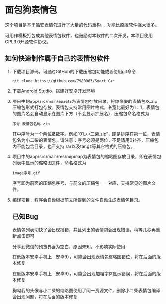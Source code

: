 # 面包狗表情包

这个项目是基于[酷安表情包](https://github.com/gddhy/coolapk-emotion)进行了大量的代码重构，，功能比原版软件强大很多。

可用作模板打包成其他表情包软件，也鼓励对本软件的二次开发，本项目使用GPL3.0开源软件协议。

## 如何快速制作属于自己的表情包软件

1. 下载项目源码，可通过GitHub的下载压缩包功能或者使用git命令

   ```
   git clone https://github.com/7980963/Smart_Car
   ```
2. 下载[Android Studio](https://developer.android.google.cn/studio/)，搭建好安卓开发环境
3. 项目中的app/src/main/assets为表情包存放目录，将你像要的表情包以.zip压缩包形式打包存放，表情包支持常用图片格式，长宽比最好为1：1，表情包的图片名会自动显示在图片下方（不会显示扩展名），压缩包命名格式为

   ```
   序号_表情包名称.zip
   ```
   其中序号为一个两位数数字。例如”01_小二柴.zip“，即是排序在第一位，表情包名为小二柴的表情包。请注意：序号必须是两位，不足请用0补齐，压缩包内不能包含目录，也不支持.rar以及tar.gz等其它格式的压缩包。
4. 项目中的app/src/main/res/mipmap为表情包的缩略图存放目录，即在表情包列表中显示的缩略图文件，命名格式为

   ```
   image序号.gif
   ```
   序号即为前面的压缩包序号，与前文的压缩包一一对应，支持常见的图片文件。
5. 编译项目，程序会自动根据前文所提到的文件自动生成表情包目录。

   ## 已知Bug

   表情包列表切快了会出现报错，并且列出的表情包会出现错误，稍等几秒再重新点击即可

   分享到微信的预览界面为空白，原因未知，不影响实际使用

   在低版本安卓手机上（安卓9），可能会出现表情包缩略图错位，将在后面的版本修复

   在低版本安卓手机上（安卓9），可能会出现加粗字体显示错误，将在后面的版本修复

   狗勾我的头像与小二柴的缩略图使用了同一资源文件，删除小二柴表情包编译会出现问题，将在后面的版本修复
